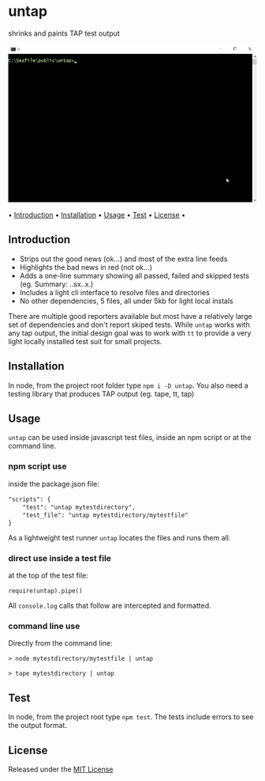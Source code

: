 # untap

shrinks and paints TAP test output

![ScreenCap](./untap.gif)

• [Introduction](#introduction) • [Installation](#installation) • [Usage](#usage) • [Test](#test) • [License](#license) •


## Introduction

* Strips out the good news (ok...) and most of the extra line feeds
* Highlights the bad news in red (not ok...)
* Adds a one-line summary showing all passed, failed and skipped tests (eg. Summary: ..sx..x.)
* Includes a light cli interface to resolve files and directories
* No other dependencies, 5 files, all under 5kb for light local instals

There are multiple good reporters available but most have a relatively large set of dependencies and don't report skiped tests.	While `untap` works with any tap output, the initial design goal was to work with `tt` to provide a very light locally installed test suit for small projects.


## Installation

In node, from the project root folder type `npm i -D untap`.
You also need a testing library that produces TAP output (eg. tape, tt, tap)


## Usage

`untap` can be used inside javascript test files, inside an npm script or at the command line.

### npm script use
inside the package.json file:
```
"scripts": {
	"test": "untap mytestdirectory",
	"test_file": "untap mytestdirectory/mytestfile"
}
```
As a lightweight test runner `untap` locates the files and runs them all.


### direct use inside a test file
at the top of the test file:
```
require(untap).pipe()
```
All `console.log` calls that follow are intercepted and formatted.


### command line use
Directly from the command line:
```
> node mytestdirectory/mytestfile | untap
```
```
> tape mytestdirectory | untap
```

## Test

In node, from the project root type `npm test`. The tests include errors to see the output format.


## License

Released under the [MIT License](http://www.opensource.org/licenses/MIT)
